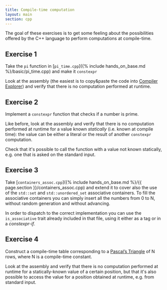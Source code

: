 ```yaml
---
title: Compile-time computation
layout: main
section: cpp
---
```


The goal of these exercises is to get some feeling about the possibilities
offered by the C++ language to perform computations at compile-time.

## Exercise 1

Take the `pi` function in [`pi_time.cpp`]({% include hands_on_base.md
%}/basic/pi_time.cpp) and make it `constexpr`

Look at the assembly (the easiest is to copy&paste the code into [Compiler
Explorer](https://godbolt.org/)) and verify that there is no computation
performed at runtime.

## Exercise 2

Implement a `constexpr` function that checks if a number is prime.

Like before, look at the assembly and verify that there is no computation
performed at runtime for a value known _statically_ (i.e. known at compile
time): the value can be either a literal or the result of another `constexpr`
computation.

Check that it's possible to call the function with a value not known statically,
e.g. one that is asked on the standard input.

## Exercise 3

Take [`containers_assoc.cpp`]({% include hands_on_base.md %}/{{ page.section
}}/containers_assoc.cpp) and extend it to cover also the use of the `std::set`
and `std::unordered_set` associative containers. To fill the associative
containers you can simply insert all the numbers from 0 to N, without random
generation and without advancing.

In order to dispatch to the correct implementation you can use the
`is_associative` trait already included in that file, using it either as a tag
or in a _constexpr-if_.

## Exercise 4

Construct a compile-time table corresponding to a [Pascal’s
Triangle](https://en.wikipedia.org/wiki/Pascal%27s_triangle) of N rows, where N
is a compile-time constant.

Look at the assembly and verify that there is no computation performed at
runtime for a statically-known value of a certain position, but that it's also
possible to access the value for a position obtained at runtime, e.g. from
standard input.

